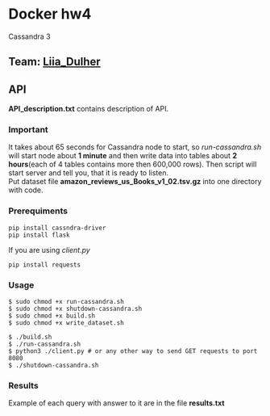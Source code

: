 # Docker hw4
Cassandra 3

## Team: [Liia_Dulher](https://github.com/LiiaDulher)

## API 
<b>API_description.txt</b> contains description of API.

### Important
It takes about 65 seconds for Cassandra node to start, so <i>run-cassandra.sh</i> will start node about <b>1 minute</b> and then write data into
tables about <b>2 hours</b>(each of 4 tables contains more then 600,000 rows). Then script will start server and tell you, that it is ready to listen.<br>
Put dataset file <b>amazon_reviews_us_Books_v1_02.tsv.gz</b> into one directory with code.

### Prerequiments
````
pip install cassndra-driver
pip install flask
````
If you are using <i>client.py</i>
````
pip install requests
````

### Usage
````
$ sudo chmod +x run-cassandra.sh
$ sudo chmod +x shutdown-cassandra.sh
$ sudo chmod +x build.sh
$ sudo chmod +x write_dataset.sh
````
````
$ ./build.sh
$ ./run-cassandra.sh
$ python3 ./client.py # or any other way to send GET requests to port 8080
$ ./shutdown-cassandra.sh
````
### Results
Example of each query with answer to it are in the file <b>results.txt</b>
